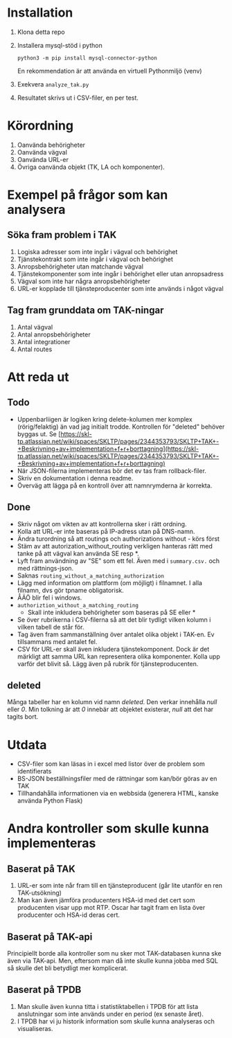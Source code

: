 # Installation
1. Klona detta repo
2. Installera mysql-stöd i python

    `python3 -m pip install mysql-connector-python`

   En rekommendation är att använda en virtuell Pythonmiljö (venv)

3. Exekvera `analyze_tak.py`
4. Resultatet skrivs ut i CSV-filer, en per test. 

# Körordning
1. Oanvända behörigheter
2. Oanvända vägval
3. Oanvända URL-er
4. Övriga oanvända objekt (TK, LA och komponenter).

# Exempel på frågor som kan analysera
## Söka fram problem i TAK
1. Logiska adresser som inte ingår i vägval och behörighet
2. Tjänstekontrakt som inte ingår i vägval och behörighet
3. Anropsbehörigheter utan matchande vägval
4. Tjänstekomponenter som inte ingår i behörighet eller utan anropsadress
5. Vägval som inte har några anropsbehörigheter
6. URL-er kopplade till tjänsteproducenter som inte används i något vägval

## Tag fram grunddata om TAK-ningar 
1. Antal vägval
2. Antal anropsbehörigheter
3. Antal integrationer
4. Antal routes

# Att reda ut
## Todo
* Uppenbarliigen är logiken kring delete-kolumen mer komplex (rörig/felaktig) än vad jag initialt trodde. Kontrollen för "deleted" behöver byggas ut. Se [https://skl-tp.atlassian.net/wiki/spaces/SKLTP/pages/2344353793/SKLTP+TAK+-+Beskrivning+av+implementation+f+r+borttagning](https://skl-tp.atlassian.net/wiki/spaces/SKLTP/pages/2344353793/SKLTP+TAK+-+Beskrivning+av+implementation+f+r+borttagning)
* När JSON-filerna implementeras bör det ev tas fram rollback-filer.
* Skriv en dokumentation i denna readme.
* Överväg att lägga på en kontroll över att namnrymderna är korrekta.

## Done
* Skriv något om vikten av att kontrollerna sker i rätt ordning.
* Kolla att URL-er inte baseras på IP-adress utan på DNS-namn.
* Ändra turordning så att routings och authorizations without - körs först
* Stäm av att autorization_without_routing verkligen hanteras rätt med tanke på att vägval kan använda SE resp *.
* Lyft fram användning av "SE" som ett fel. Även med i `summary.csv.` och med rättnings-json.
* Saknas `routing_without_a_matching_authorization`
* Lägg med information om plattform (om möjligt) i filnamnet. I alla filnamn, dvs gör tpname obligatorisk.
* ÅÄÖ blir fel i windows.
* `authoriztion_without_a_matching_routing`
    * Skall inte inkludera behörigheter som baseras på SE eller *
* Se över rubrikerna i CSV-filerna så att det blir tydligt vilken kolumn i vilken tabell de står för.
* Tag även fram sammanställning över antalet olika objekt i TAK-en. Ev tillsammans med antalet fel.
* CSV för URL-er skall även inkludera tjänstekomponent. Dock är det märkligt att samma URL kan representera olika komponenter. Kolla upp varför det blivit så. Lägg även på rubrik för tjänsteproducenten.
## deleted
Många tabeller har en kolumn vid namn *deleted*. Den verkar innehålla *null* eller *0*. Min tolkning är att *0* innebär att objektet existerar, *null* att det har tagits bort. 

# Utdata
* CSV-filer som kan läsas in i excel med listor över de problem som identifierats
* BS-JSON beställningsfiler med de rättningar som kan/bör göras av en TAK
* Tillhandahålla informationen via en webbsida (generera HTML, kanske använda Python Flask)

# Andra kontroller som skulle kunna implementeras

## Baserat på TAK
1. URL-er som inte når fram till en tjänsteproducent (går lite utanför en ren TAK-utsökning)
2. Man kan även jämföra producenters HSA-id med det cert som producenten visar upp mot RTP. Oscar har tagit fram en lista över producenter och HSA-id deras cert.

## Baserat på TAK-api
Principiellt borde alla kontroller som nu sker mot TAK-databasen kunna ske även via TAK-api. Men, eftersom man då inte skulle kunna jobba med SQL så skulle det bli betydligt mer komplicerat.

## Baserat på TPDB
1. Man skulle även kunna titta i statistiktabellen i TPDB för att lista anslutningar som inte används under en period (ex senaste året).
2. I TPDB har vi ju historik information som skulle kunna analyseras och visualiseras.

